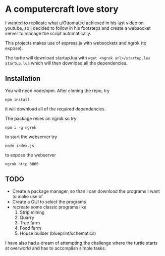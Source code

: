 # A computercraft love story

I wanted to replicate what u/Ottomated achieved in his last video on youtube, so I decided to follow in his footsteps and create a websocket server to manage the script automatically.

This projects makes use of express.js with websockets and ngrok (to expose).

The turtle will download startup.lua with `wget <ngrok url>/startup.lua startup.lua`
which will then download all the dependencies.

## Installation

You will need node/npm. After cloning the repo, try

`npm install`

it will download all of the required dependencies.

The package relies on ngrok so try

`npm i -g ngrok`

to start the webserver try

`node index.js`

to expose the webserver

`ngrok http 3000`

## TODO

- Create a package manager, so than I can download the programs I want to make use of
- Create a GUI to select the programs
- recreate some classic programs like
  1. Strip mining
  2. Quarry
  3. Tree farm
  4. Food farm
  5. House builder (blueprint/schematics)
  
I have also had a dream of attempting the challenge where the turtle starts at overworld and has to accomplish simple tasks.

